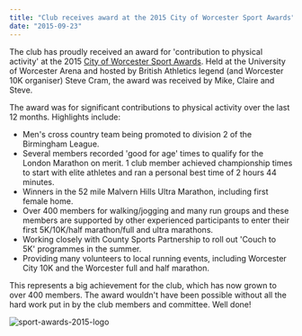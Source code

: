 ```yaml
---
title: "Club receives award at the 2015 City of Worcester Sport Awards"
date: "2015-09-23"
---
```


The club has proudly received an award for 'contribution to physical activity' at the 2015 [City of Worcester Sport Awards](http://www.sportworcester.org.uk/sport-awards/). Held at the University of Worcester Arena and hosted by British Athletics legend (and Worcester 10K organiser) Steve Cram, the award was received by Mike, Claire and Steve.

The award was for significant contributions to physical activity over the last 12 months. Highlights include:

- Men's cross country team being promoted to division 2 of the Birmingham League.
- Several members recorded 'good for age' times to qualify for the London Marathon on merit. 1 club member achieved championship times to start with elite athletes and ran a personal best time of 2 hours 44 minutes.
- Winners in the 52 mile Malvern Hills Ultra Marathon, including first female home.
- Over 400 members for walking/jogging and many run groups and these members are supported by other experienced participants to enter their first 5K/10K/half marathon/full and ultra marathons.
- Working closely with County Sports Partnership to roll out 'Couch to 5K' programmes in the summer.
- Providing many volunteers to local running events, including Worcester City 10K and the Worcester full and half marathon.

This represents a big achievement for the club, which has now grown to over 400 members. The award wouldn't have been possible without all the hard work put in by the club members and committee. Well done!

![sport-awards-2015-logo](https://bpj.org.uk/wp-content/uploads/2015/09/sport-awards-2015-logo.png)
